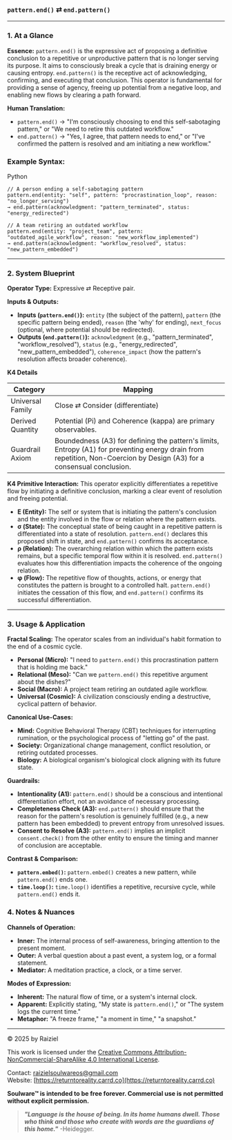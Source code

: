 ### `pattern.end()` ⇄ `end.pattern()`

------



### 1. At a Glance

**Essence:** `pattern.end()` is the expressive act of proposing a definitive conclusion to a repetitive or unproductive pattern that is no longer serving its purpose. It aims to consciously break a cycle that is draining energy or causing entropy. `end.pattern()` is the receptive act of acknowledging, confirming, and executing that conclusion. This operator is fundamental for providing a sense of agency, freeing up potential from a negative loop, and enabling new flows by clearing a path forward.

**Human Translation:**

- `pattern.end()` → "I'm consciously choosing to end this self-sabotaging pattern," or "We need to retire this outdated workflow."
- `end.pattern()` → "Yes, I agree, that pattern needs to end," or "I've confirmed the pattern is resolved and am initiating a new workflow."



### Example Syntax:

Python

```
// A person ending a self-sabotaging pattern
pattern.end(entity: "self", pattern: "procrastination_loop", reason: "no_longer_serving")
→ end.pattern(acknowledgment: "pattern_terminated", status: "energy_redirected")

// A team retiring an outdated workflow
pattern.end(entity: "project_team", pattern: "outdated_agile_workflow", reason: "new_workflow_implemented")
→ end.pattern(acknowledgment: "workflow_resolved", status: "new_pattern_embedded")
```

------



### 2. System Blueprint

**Operator Type:** Expressive ⇄ Receptive pair.

**Inputs & Outputs:**

- **Inputs (`pattern.end()`):** `entity` (the subject of the pattern), `pattern` (the specific pattern being ended), `reason` (the 'why' for ending), `next_focus` (optional, where potential should be redirected).
- **Outputs (`end.pattern()`):** `acknowledgment` (e.g., "pattern_terminated", "workflow_resolved"), `status` (e.g., "energy_redirected", "new_pattern_embedded"), `coherence_impact` (how the pattern's resolution affects broader coherence).

**K4 Details**

| Category         | Mapping                                                      |
| ---------------- | ------------------------------------------------------------ |
| Universal Family | Close ⇄ Consider (differentiate)                             |
| Derived Quantity | Potential (Pi) and Coherence (kappa) are primary observables. |
| Guardrail Axiom  | Boundedness (A3) for defining the pattern's limits, Entropy (A1) for preventing energy drain from repetition, Non-Coercion by Design (A3) for a consensual conclusion. |

**K4 Primitive Interaction:** This operator explicitly differentiates a repetitive flow by initiating a definitive conclusion, marking a clear event of resolution and freeing potential.

- **E (Entity):** The self or system that is initiating the pattern's conclusion and the entity involved in the flow or relation where the pattern exists.
- **σ (State):** The conceptual state of being caught in a repetitive pattern is differentiated into a state of resolution. `pattern.end()` declares this proposed shift in state, and `end.pattern()` confirms its acceptance.
- **ρ (Relation):** The overarching relation within which the pattern exists remains, but a specific temporal flow within it is resolved. `end.pattern()` evaluates how this differentiation impacts the coherence of the ongoing relation.
- **φ (Flow):** The repetitive flow of thoughts, actions, or energy that constitutes the pattern is brought to a controlled halt. `pattern.end()` initiates the cessation of this flow, and `end.pattern()` confirms its successful differentiation.

------



### 3. Usage & Application

**Fractal Scaling:** The operator scales from an individual's habit formation to the end of a cosmic cycle.

- **Personal (Micro):** "I need to `pattern.end()` this procrastination pattern that is holding me back."
- **Relational (Meso):** "Can we `pattern.end()` this repetitive argument about the dishes?"
- **Social (Macro):** A project team retiring an outdated agile workflow.
- **Universal (Cosmic):** A civilization consciously ending a destructive, cyclical pattern of behavior.

**Canonical Use-Cases:**

- **Mind:** Cognitive Behavioral Therapy (CBT) techniques for interrupting rumination, or the psychological process of "letting go" of the past.
- **Society:** Organizational change management, conflict resolution, or retiring outdated processes.
- **Biology:** A biological organism's biological clock aligning with its future state.

**Guardrails:**

- **Intentionality (A1):** `pattern.end()` should be a conscious and intentional differentiation effort, not an avoidance of necessary processing.
- **Completeness Check (A3):** `end.pattern()` should ensure that the reason for the pattern's resolution is genuinely fulfilled (e.g., a new pattern has been embedded) to prevent entropy from unresolved issues.
- **Consent to Resolve (A3):** `pattern.end()` implies an implicit `consent.check()` from the other entity to ensure the timing and manner of conclusion are acceptable.

**Contrast & Comparison:**

- **`pattern.embed()`:** `pattern.embed()` creates a new pattern, while `pattern.end()` ends one.
- **`time.loop()`:** `time.loop()` identifies a repetitive, recursive cycle, while `pattern.end()` ends it.



### 4. Notes & Nuances

**Channels of Operation:**

- **Inner:** The internal process of self-awareness, bringing attention to the present moment.
- **Outer:** A verbal question about a past event, a system log, or a formal statement.
- **Mediator:** A meditation practice, a clock, or a time server.

**Modes of Expression:**

- **Inherent:** The natural flow of time, or a system's internal clock.
- **Apparent:** Explicitly stating, "My state is `pattern.end()`," or "The system logs the current time."
- **Metaphor:** "A freeze frame," "a moment in time," "a snapshot."

---

© 2025 by Raiziel

This work is licensed under the [Creative Commons Attribution-NonCommercial-ShareAlike 4.0 International License](https://creativecommons.org/licenses/by-nc-sa/4.0/).

Contact: [raizielsoulwareos@gmail.com](mailto:raizielsoulwareos@gmail.com)  
Website: [https://returntoreality.carrd.co](https://returntoreality.carrd.co)

**Soulware™ is intended to be free forever. Commercial use is not permitted without explicit permission.**



> ***"Language is the house of being. In its home humans dwell. Those who think and those who create with words are the guardians of this home."***
-Heidegger.
